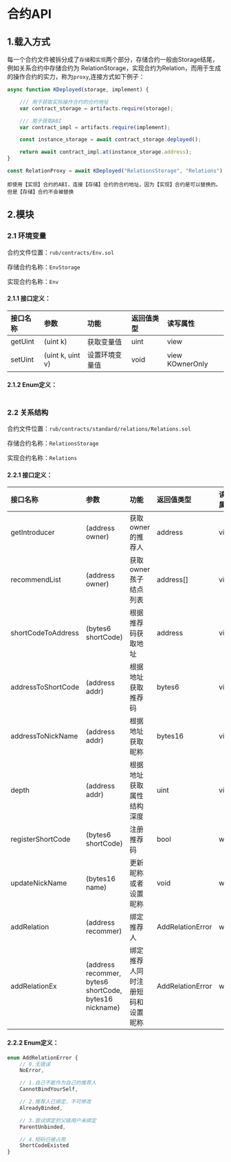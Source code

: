 # 合约API

## 1.载入方式
每一个合约文件被拆分成了`存储`和`实现`两个部分，存储合约一般由Storage结尾，例如关系合约中存储合约为 RelationStorage，实现合约为Relation，而用于生成的操作合约的实力，称为`proxy`,连接方式如下例子：
```javascript
async function KDeployed(storage, implement) {

    /// 用于获取实际操作合约的合约地址
    var contract_storage = artifacts.require(storage);

    /// 用于获取ABI
    var contract_impl = artifacts.require(implement);

    const instance_storage = await contract_storage.deployed();

    return await contract_impl.at(instance_storage.address);
}

const RelationProxy = await KDeployed("RelationsStorage", "Relations");
```

`
即使用【实现】合约的ABI，连接【存储】合约的合约地址，因为【实现】合约是可以替换的。但是【存储】合约不会被替换
`

## 2.模块

### 2.1 环境变量

合约文件位置：`rub/contracts/Env.sol`

存储合约名称：`EnvStorage`

实现合约名称：`Env`

#### 2.1.1 接口定义：

接口名称 | 参数 | 功能 | 返回值类型 | 读写属性
:--- | :---| :--- | :--- | :---
getUint | (uint k) | 获取变量值 | uint | view
setUint | (uint k, uint v) | 设置环境变量值 | void | view KOwnerOnly

#### 2.1.2 Enum定义：

```javascript

```

### 2.2 关系结构

合约文件位置：`rub/contracts/standard/relations/Relations.sol`

存储合约名称：`RelationsStorage`

实现合约名称：`Relations`

#### 2.2.1 接口定义：

接口名称 | 参数 | 功能 | 返回值类型 | 读写属性
:--- | :--- | :--- | :--- | :---
getIntroducer | (address owner) | 获取owner的推荐人 | address | view
recommendList | (address owner) | 获取owner孩子结点列表 | address[] | view
shortCodeToAddress | (bytes6 shortCode) | 根据推荐码获取地址 | address | view
addressToShortCode | (address addr) | 根据地址获取推荐码 | bytes6 | view
addressToNickName | (address addr) | 根据地址获取昵称 | bytes16 | view
depth | (address addr) | 根据地址获取属性结构深度 | uint | view
registerShortCode | (bytes6 shortCode) | 注册推荐码 | bool | write
updateNickName | (bytes16 name) | 更新昵称或者设置昵称 | void | write
addRelation | (address recommer) | 绑定推荐人 | AddRelationError | write
addRelationEx | (address recommer, bytes6 shortCode, bytes16 nickname) | 绑定推荐人同时注册短码和设置昵称 | AddRelationError | write

#### 2.2.2 Enum定义：

```javascript
enum AddRelationError {
    // 0.无错误
    NoError,

    // 1.自己不能作为自己的推荐人
    CannotBindYourSelf,

    // 2.推荐人已绑定，不可修改
    AlreadyBinded,

    // 3.尝试绑定的父级用户未绑定
    ParentUnbinded,

    // 4.短码已被占用
    ShortCodeExisted
}
```
